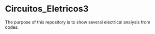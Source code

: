 # Circuitos_Eletricos3
The purpose of this repository is to show several electrical analysis from codes. 

